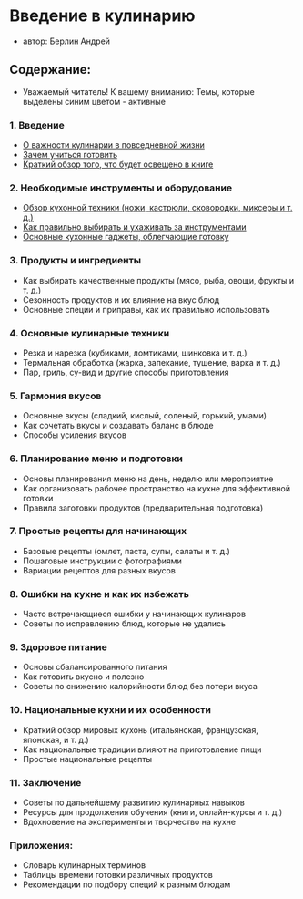 # Введение в кулинарию 
- автор: Берлин Андрей 
## Содержание:
- Уважаемый читатель! К вашему вниманию: Темы, которые выделены синим цветом - активные
### 1. **Введение**
   - [О важности кулинарии в повседневной жизни](1.md)
   - [Зачем учиться готовить](2.md)
   - [Краткий обзор того, что будет освещено в книге](3.md)

### 2. **Необходимые инструменты и оборудование**
   - [Обзор кухонной техники (ножи, кастрюли, сковородки, миксеры и т. д.)](4.md)
   - [Как правильно выбирать и ухаживать за инструментами](5.md)
   - [Основные кухонные гаджеты, облегчающие готовку](6.md)

### 3. **Продукты и ингредиенты**
   - Как выбирать качественные продукты (мясо, рыба, овощи, фрукты и т. д.)
   - Сезонность продуктов и их влияние на вкус блюд
   - Основные специи и приправы, как их правильно использовать

### 4. **Основные кулинарные техники**
   - Резка и нарезка (кубиками, ломтиками, шинковка и т. д.)
   - Термальная обработка (жарка, запекание, тушение, варка и т. д.)
   - Пар, гриль, су-вид и другие способы приготовления

### 5. **Гармония вкусов**
   - Основные вкусы (сладкий, кислый, соленый, горький, умами)
   - Как сочетать вкусы и создавать баланс в блюде
   - Способы усиления вкусов

### 6. **Планирование меню и подготовки**
   - Основы планирования меню на день, неделю или мероприятие
   - Как организовать рабочее пространство на кухне для эффективной готовки
   - Правила заготовки продуктов (предварительная подготовка)

### 7. **Простые рецепты для начинающих**
   - Базовые рецепты (омлет, паста, супы, салаты и т. д.)
   - Пошаговые инструкции с фотографиями
   - Вариации рецептов для разных вкусов

### 8. **Ошибки на кухне и как их избежать**
   - Часто встречающиеся ошибки у начинающих кулинаров
   - Советы по исправлению блюд, которые не удались

### 9. **Здоровое питание**
   - Основы сбалансированного питания
   - Как готовить вкусно и полезно
   - Советы по снижению калорийности блюд без потери вкуса

### 10. **Национальные кухни и их особенности**
   - Краткий обзор мировых кухонь (итальянская, французская, японская, и т. д.)
   - Как национальные традиции влияют на приготовление пищи
   - Простые национальные рецепты

### 11. **Заключение**
   - Советы по дальнейшему развитию кулинарных навыков
   - Ресурсы для продолжения обучения (книги, онлайн-курсы и т. д.)
   - Вдохновение на эксперименты и творчество на кухне

### Приложения:
   - Словарь кулинарных терминов
   - Таблицы времени готовки различных продуктов
   - Рекомендации по подбору специй к разным блюдам

